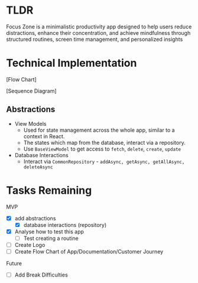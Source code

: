 # TLDR
Focus Zone is a minimalistic productivity app designed to help users reduce distractions, enhance their concentration, and achieve mindfulness through structured routines, screen time management, and personalized insights

# Technical Implementation
[Flow Chart]

[Sequence Diagram]

## Abstractions
- View Models
	- Used for state management across the whole app, similar to a context in React. 
	- The states which map from the database, interact via a repository. 
	- Use `BaseViewModel` to get access to `fetch`, `delete`, `create`, `update`
- Database Interactions
	- Interact via `CommonRepository` - `addAsync, getAsync, getAllAsync, deleteAsync`

# Tasks Remaining
MVP
- [x] add abstractions
	- [x] database interactions (repository)
- [x] Analyse how to test this app
	- [ ] Test creating a routine
- [ ] Create Logo 
- [ ] Create Flow Chart of App/Documentation/Customer Journey

Future
- [ ] Add Break Difficulties
